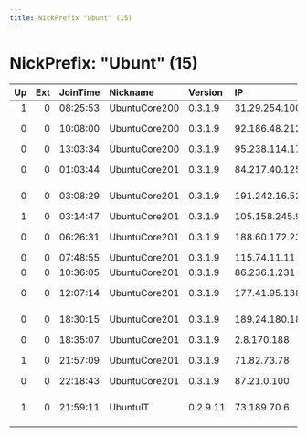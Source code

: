 ```yaml
---
title: NickPrefix "Ubunt" (15)
---
```


# NickPrefix: "Ubunt" (15)

|   Up |   Ext | JoinTime   | Nickname      | Version   | IP             | AS                                | CC   |   ORp |   Dirp | OS    | Contact   |   eFamMembers |
|-----:|------:|:-----------|:--------------|:----------|:---------------|:----------------------------------|:-----|------:|-------:|:------|:----------|--------------:|
|    1 |     0 | 08:25:53   | UbuntuCore200 | 0.3.1.9   | 31.29.254.100  | MTS PJSC                          | ru   | 33801 |      0 | Linux | None      |             1 |
|    0 |     0 | 10:08:00   | UbuntuCore200 | 0.3.1.9   | 92.186.48.212  | Orange Espagne SA                 | es   | 43139 |      0 | Linux | None      |             1 |
|    0 |     0 | 13:03:34   | UbuntuCore200 | 0.3.1.9   | 95.238.114.170 | Telecom Italia                    | it   | 35907 |      0 | Linux | None      |             1 |
|    0 |     0 | 01:03:44   | UbuntuCore201 | 0.3.1.9   | 84.217.40.125  | Telenor Norge AS                  | se   | 44930 |      0 | Linux | None      |             1 |
|    0 |     0 | 03:08:29   | UbuntuCore201 | 0.3.1.9   | 191.242.16.52  | ELETRODATA LTDA                   | br   | 33597 |      0 | Linux | None      |             1 |
|    1 |     0 | 03:14:47   | UbuntuCore201 | 0.3.1.9   | 105.158.245.9  | MT-MPLS                           | ma   | 40439 |      0 | Linux | None      |             1 |
|    0 |     0 | 06:26:31   | UbuntuCore201 | 0.3.1.9   | 188.60.172.23  | Swisscom Switzerland Ltd          | ch   | 39343 |      0 | Linux | None      |             1 |
|    0 |     0 | 07:48:55   | UbuntuCore201 | 0.3.1.9   | 115.74.11.11   | Viettel Group                     | vn   | 42387 |      0 | Linux | None      |             1 |
|    0 |     0 | 10:36:05   | UbuntuCore201 | 0.3.1.9   | 86.236.1.231   | Orange                            | fr   | 45935 |      0 | Linux | None      |             1 |
|    0 |     0 | 12:07:14   | UbuntuCore201 | 0.3.1.9   | 177.41.95.138  | TELEFNICA BRASIL S.A              | br   | 41365 |      0 | Linux | None      |             1 |
|    0 |     0 | 18:30:15   | UbuntuCore201 | 0.3.1.9   | 189.24.180.183 | Telemar Norte Leste S.A.          | br   | 37485 |      0 | Linux | None      |             1 |
|    0 |     0 | 18:35:07   | UbuntuCore201 | 0.3.1.9   | 2.8.170.188    | Orange                            | fr   | 45251 |      0 | Linux | None      |             1 |
|    1 |     0 | 21:57:09   | UbuntuCore201 | 0.3.1.9   | 71.82.73.78    | Charter Communications            | us   | 38967 |      0 | Linux | None      |             1 |
|    0 |     0 | 22:18:43   | UbuntuCore201 | 0.3.1.9   | 87.21.0.100    | Telecom Italia                    | it   | 46403 |      0 | Linux | None      |             1 |
|    1 |     0 | 21:59:11   | UbuntuIT      | 0.2.9.11  | 73.189.70.6    | Comcast Cable Communications, LLC | us   |  9001 |      0 | Linux | None      |             1 |
